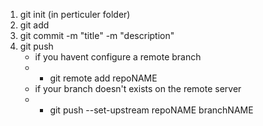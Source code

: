 1. git init (in perticuler folder)
2. git add <filepath> <file2path> <file3path> 
3. git commit -m "title" -m "description"
4. git push
    * if you havent configure a remote branch
    * * git remote add repoNAME
    * if your branch doesn't exists on the remote server
    * * git push --set-upstream repoNAME branchNAME
